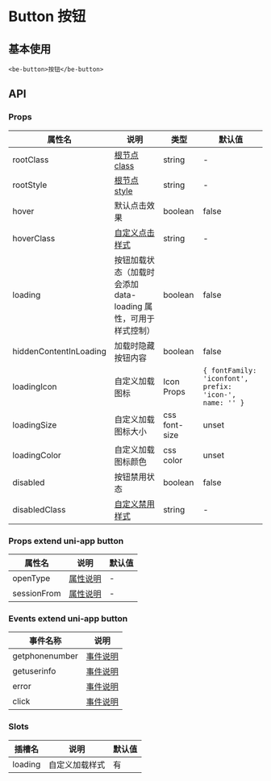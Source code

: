 # Button 按钮

## 基本使用

```vue
<be-button>按钮</be-button>
```

## API

### Props

| 属性名                 | 说明                                                           | 类型          | 默认值                                                  |
| ---------------------- | -------------------------------------------------------------- | ------------- | ------------------------------------------------------- |
| rootClass              | [根节点 class](/note#组件如何自定义样式)                       | string        | -                                                       |
| rootStyle              | [根节点 style](/note#组件如何自定义样式)                       | string        | -                                                       |
| hover                  | 默认点击效果                                                   | boolean       | false                                                   |
| hoverClass             | [自定义点击样式](/note#组件如何自定义样式)                     | string        | -                                                       |
| loading                | 按钮加载状态（加载时会添加 data-loading 属性，可用于样式控制） | boolean       | false                                                   |
| hiddenContentInLoading | 加载时隐藏按钮内容                                             | boolean       | false                                                   |
| loadingIcon            | 自定义加载图标                                                 | Icon Props    | `{ fontFamily: 'iconfont', prefix: 'icon-', name: '' }` |
| loadingSize            | 自定义加载图标大小                                             | css font-size | unset                                                   |
| loadingColor           | 自定义加载图标颜色                                             | css color     | unset                                                   |
| disabled               | 按钮禁用状态                                                   | boolean       | false                                                   |
| disabledClass          | [自定义禁用样式](/note#组件如何自定义样式)                     | string        | -                                                       |

### Props extend uni-app button

| 属性名      | 说明                                                           | 默认值 |
| ----------- | -------------------------------------------------------------- | ------ |
| openType    | [属性说明](https://uniapp.dcloud.net.cn/component/button.html) | -      |
| sessionFrom | [属性说明](https://uniapp.dcloud.net.cn/component/button.html) | -      |

### Events extend uni-app button

| 事件名称       | 说明                                                           |
| -------------- | -------------------------------------------------------------- |
| getphonenumber | [事件说明](https://uniapp.dcloud.net.cn/component/button.html) |
| getuserinfo    | [事件说明](https://uniapp.dcloud.net.cn/component/button.html) |
| error          | [事件说明](https://uniapp.dcloud.net.cn/component/button.html) |
| click          | [事件说明](https://uniapp.dcloud.net.cn/component/button.html) |

### Slots

| 插槽名  | 说明           | 默认值 |
| ------- | -------------- | ------ |
| loading | 自定义加载样式 | 有     |
